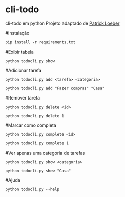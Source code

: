 # cli-todo
cli-todo em python
Projeto adaptado de [Patrick Loeber](https://github.com/patrickloeber?tab=repositories)

#Instalação

```pip install -r requirements.txt```

#Exibir tabela

```python todocli.py show ```

#Adicionar tarefa

```python todocli.py add <tarefa> <categoria>```

```python todocli.py add "Fazer compras" "Casa"```

#Remover tarefa

```python todocli.py delete <id>```

```python todocli.py delete 1```

#Marcar como completa

```python todocli.py complete <id>```

```python todocli.py complete 1```

#Ver apenas uma categoria de tarefas

```python todocli.py show <categoria>```

```python todocli.py show "Casa"```

#Ajuda

```python todocli.py --help```
